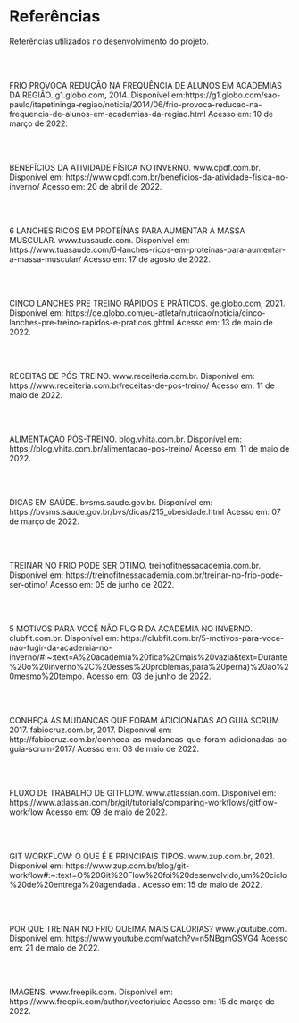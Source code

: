# Referências

<p>Referências utilizados no desenvolvimento do projeto.</p><br><br>

<p>FRIO PROVOCA REDUÇÃO NA FREQUÊNCIA DE ALUNOS EM ACADEMIAS DA REGIÃO. g1.globo.com, 2014.  Disponível em:https://g1.globo.com/sao-paulo/itapetininga-regiao/noticia/2014/06/frio-provoca-reducao-na-frequencia-de-alunos-em-academias-da-regiao.html Acesso em: 10 de março de 2022.</p><br><br>

<p>BENEFÍCIOS DA ATIVIDADE FÍSICA NO INVERNO. www.cpdf.com.br. Disponível em: https://www.cpdf.com.br/beneficios-da-atividade-fisica-no-inverno/ Acesso em: 20 de abril de 2022.</p><br><br>

<p>6 LANCHES RICOS EM PROTEÍNAS PARA AUMENTAR A MASSA MUSCULAR. www.tuasaude.com. Disponível em: https://www.tuasaude.com/6-lanches-ricos-em-proteinas-para-aumentar-a-massa-muscular/ Acesso em: 17 de agosto de 2022.</p><br><br>

<p> CINCO LANCHES PRE TREINO RÁPIDOS E PRÁTICOS. ge.globo.com, 2021. Disponível em: https://ge.globo.com/eu-atleta/nutricao/noticia/cinco-lanches-pre-treino-rapidos-e-praticos.ghtml Acesso em: 13 de maio de 2022.</p><br><br>

<p>RECEITAS DE PÓS-TREINO. www.receiteria.com.br. Disponível em: https://www.receiteria.com.br/receitas-de-pos-treino/ Acesso em: 11 de maio de 2022.</p><br><br>

<p>ALIMENTAÇÃO PÓS-TREINO. blog.vhita.com.br. Disponível em: https://blog.vhita.com.br/alimentacao-pos-treino/ Acesso em: 11 de maio de 2022.</p><br><br>

<p>DICAS EM SAÚDE. bvsms.saude.gov.br. Disponível em: https://bvsms.saude.gov.br/bvs/dicas/215_obesidade.html Acesso em: 07 de março de 2022.</p><br><br>

<p>TREINAR NO FRIO PODE SER OTIMO. treinofitnessacademia.com.br. Disponível em: https://treinofitnessacademia.com.br/treinar-no-frio-pode-ser-otimo/ Acesso em: 05 de junho de 2022.</p><br><br>

<p>5 MOTIVOS PARA VOCÊ NÃO FUGIR DA ACADEMIA NO INVERNO. clubfit.com.br. Disponível em: https://clubfit.com.br/5-motivos-para-voce-nao-fugir-da-academia-no-inverno/#:~:text=A%20academia%20fica%20mais%20vazia&text=Durante%20o%20inverno%2C%20esses%20problemas,para%20perna)%20ao%20mesmo%20tempo. Acesso em: 03 de junho de 2022.</p><br><br>

<p>CONHEÇA AS MUDANÇAS QUE FORAM ADICIONADAS AO GUIA SCRUM 2017. fabiocruz.com.br, 2017. Disponível em: http://fabiocruz.com.br/conheca-as-mudancas-que-foram-adicionadas-ao-guia-scrum-2017/ Acesso em: 03 de maio de 2022.</p><br><br>

<p>FLUXO DE TRABALHO DE GITFLOW. www.atlassian.com. Disponível em: https://www.atlassian.com/br/git/tutorials/comparing-workflows/gitflow-workflow Acesso em: 09 de maio de 2022.</p><br><br>

<p>GIT WORKFLOW: O QUE É E PRINCIPAIS TIPOS. www.zup.com.br, 2021. Disponível em: https://www.zup.com.br/blog/git-workflow#:~:text=O%20Git%20Flow%20foi%20desenvolvido,um%20ciclo%20de%20entrega%20agendada.. Acesso em: 15 de maio de 2022.</p><br><br>

<p>POR QUE TREINAR NO FRIO QUEIMA MAIS CALORIAS? www.youtube.com. Disponível em: https://www.youtube.com/watch?v=n5NBgmGSVG4 Acesso em: 21 de maio de 2022.</p><br><br>

<p>IMAGENS. www.freepik.com. Disponível em: https://www.freepik.com/author/vectorjuice Acesso em: 15 de março de 2022.</p><br><br>
